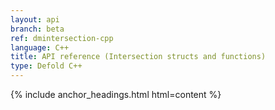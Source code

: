 ```yaml
---
layout: api
branch: beta
ref: dmintersection-cpp
language: C++
title: API reference (Intersection structs and functions)
type: Defold C++
---
```

{% include anchor_headings.html html=content %}